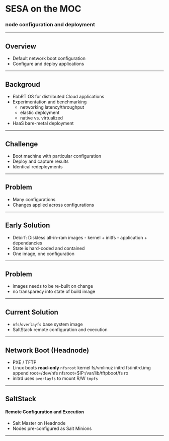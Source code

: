 # SESA on the MOC

### node configuration and deployment

---

## Overview

- Default network boot configuration
- Configure and deploy applications

---

## Backgroud
- EbbRT OS for distributed Cloud applications
- Experimentation and benchmarking
    - networking latency/throughput
    - elastic deployment
    - native vs. virtualized
- HaaS bare-metal deployment

---

## Challenge
- Boot machine with particular configuration 
- Deploy and capture results 
- Identical redeployments

---

## Problem
- Many configurations
- Changes applied across configurations

---

## Early Solution
- Debirf: Diskless all-in-ram images
        - kernel + initfs
        - application + dependancies 
- State is hard-coded and contained
- One image, one configuration

---

## Problem
- images needs to be re-built on change 
- no transparecy into state of build image

---

## Current Solution
- `nfs`/`overlayfs` base system image
- SaltStack remote configuration and execution

---

## Network Boot (Headnode) 
- PXE / TFTP 
- Linux boots **read-only** `nfsroot`
        kernel fs/vmlinuz
        initrd fs/initrd.img
        append root=/dev/nfs nfsroot=$IP:/var/lib/tftpboot/fs ro       
- initrd uses `overlayfs` to mount R/W `tmpfs`

---

## SaltStack
#### Remote Configuration and Execution
- Salt Master on Headnode
- Nodes pre-configured as Salt Minions

---
